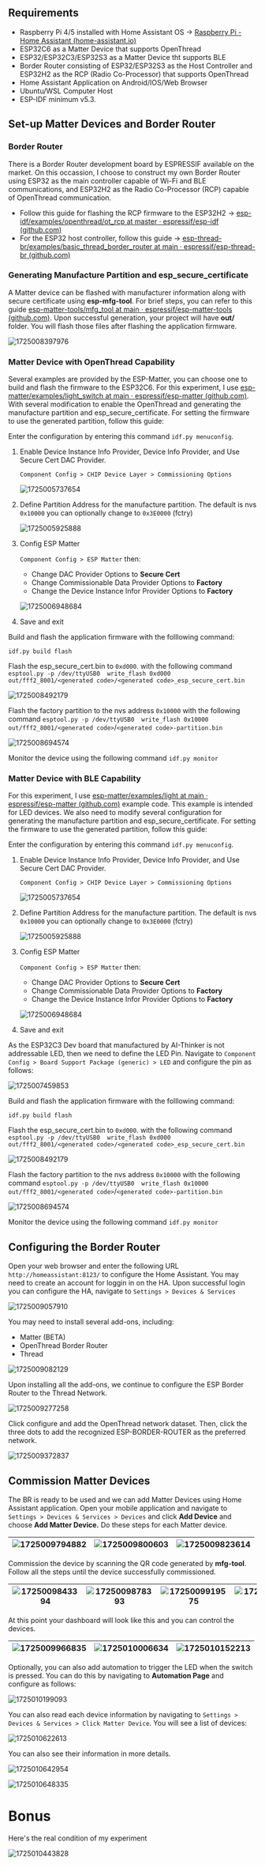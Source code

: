 ## Requirements

* Raspberry Pi 4/5 installed with Home Assistant OS -> [Raspberry Pi - Home Assistant (home-assistant.io)](https://www.home-assistant.io/installation/raspberrypi/)
* ESP32C6 as a Matter Device that supports OpenThread
* ESP32/ESP32C3/ESP32S3 as a Matter Device tht supports BLE
* Border Router consisting of ESP32/ESP32S3 as the Host Controller and ESP32H2 as the RCP (Radio Co-Processor) that supports OpenThread
* Home Assistant Application on Android/IOS/Web Browser
* Ubuntu/WSL Computer Host
* ESP-IDF minimum v5.3.

## Set-up Matter Devices and Border Router

### Border Router

There is a Border Router development board by ESPRESSIF available on the market. On this occassion, I choose to construct my own Border Router using ESP32 as the main controller capable of Wi-Fi and BLE communications, and ESP32H2 as the Radio Co-Processor (RCP) capable of OpenThread communication.

* Follow this guide for flashing the RCP firmware to the ESP32H2 -> [esp-idf/examples/openthread/ot_rcp at master · espressif/esp-idf (github.com)](https://github.com/espressif/esp-idf/tree/master/examples/openthread/ot_rcp)
* For the ESP32 host controller, follow this guide -> [esp-thread-br/examples/basic_thread_border_router at main · espressif/esp-thread-br (github.com)](https://github.com/espressif/esp-thread-br/tree/main/examples/basic_thread_border_router)

### Generating Manufacture Partition and esp_secure_certificate

A Matter device can be flashed with manufacturer information along with secure certificate using **esp-mfg-tool**. For brief steps, you can refer to this guide [esp-matter-tools/mfg_tool at main · espressif/esp-matter-tools (github.com)](https://github.com/espressif/esp-matter-tools/tree/main/mfg_tool). Upon successful generation, your project will have **out/** folder. You will flash those files after flashing the application firmware.

![1725008397976](image/README/1725008397976.png)

### Matter Device with OpenThread Capability

Several examples are provided by the ESP-Matter, you can choose one to build and flash the firmware to the ESP32C6. For this experiment, I use [esp-matter/examples/light_switch at main · espressif/esp-matter (github.com)](https://github.com/espressif/esp-matter/tree/main/examples/light_switch). With several modification to enable the OpenThread and generating the manufacture partition and esp_secure_certificate. For setting the firmware to use the generated partition, follow this guide:

Enter the configuration by entering this command `idf.py menuconfig`.

1. Enable Device Instance Info Provider, Device Info Provider, and Use Secure Cert DAC Provider.

   `Component Config > CHIP Device Layer > Commissioning Options`

   ![1725005737654](image/README/1725005737654.png)
2. Define Partition Address for the manufacture partition. The default is nvs `0x10000` you can optionally change to `0x3E0000` (fctry)

   ![1725005925888](image/README/1725005925888.png)
3. Config ESP Matter

   `Component Config > ESP Matter` then:

   - Change DAC Provider Options to **Secure Cert**
   - Change Commissionable Data Provider Options to **Factory**
   - Change the Device Instance Infor Provider Options to **Factory**

   ![1725006948684](image/README/1725006948684.png)
4. Save and exit

Build and flash the application firmware with the folllowing command:

`idf.py build flash`

Flash the esp_secure_cert.bin to `0xd000`. with the following command `esptool.py -p /dev/ttyUSB0  write_flash 0xd000 out/fff2_8001/<generated code>/<generated code>_esp_secure_cert.bin`

![1725008492179](image/README/1725008492179.png)

Flash the factory partition to the nvs address `0x10000` with the following command `esptool.py -p /dev/ttyUSB0  write_flash 0x10000 out/fff2_8001/<generated code>`/`<generated code>-partition.bin`

![1725008694574](image/README/1725008694574.png)

Monitor the device using the following command `idf.py monitor`

### Matter Device with BLE Capability

For this experiment, I use [esp-matter/examples/light at main · espressif/esp-matter (github.com)](https://github.com/espressif/esp-matter/tree/main/examples/light) example code. This example is intended for LED devices. We also need to modify several configuration for generating the manufacture partition and esp_secure_certificate. For setting the firmware to use the generated partition, follow this guide:

Enter the configuration by entering this command `idf.py menuconfig`.

1. Enable Device Instance Info Provider, Device Info Provider, and Use Secure Cert DAC Provider.

   `Component Config > CHIP Device Layer > Commissioning Options`

   ![1725005737654](image/README/1725005737654.png)
2. Define Partition Address for the manufacture partition. The default is nvs `0x10000` you can optionally change to `0x3E0000` (fctry)

   ![1725005925888](image/README/1725005925888.png)
3. Config ESP Matter

   `Component Config > ESP Matter` then:

   - Change DAC Provider Options to **Secure Cert**
   - Change Commissionable Data Provider Options to **Factory**
   - Change the Device Instance Infor Provider Options to **Factory**

   ![1725006948684](image/README/1725006948684.png)
4. Save and exit

As the ESP32C3 Dev board that manufactured by AI-Thinker is not addressable LED, then we need to define the LED Pin. Navigate to `Component Config > Board Support Package (generic) > LED` and configure the pin as follows:

![1725007459853](image/README/1725007459853.png)

Build and flash the application firmware with the folllowing command:

`idf.py build flash`

Flash the esp_secure_cert.bin to `0xd000`. with the following command `esptool.py -p /dev/ttyUSB0  write_flash 0xd000 out/fff2_8001/<generated code>/<generated code>_esp_secure_cert.bin`

![1725008492179](image/README/1725008492179.png)

Flash the factory partition to the nvs address `0x10000` with the following command `esptool.py -p /dev/ttyUSB0  write_flash 0x10000 out/fff2_8001/<generated code>`/`<generated code>-partition.bin`

![1725008694574](image/README/1725008694574.png)

Monitor the device using the following command `idf.py monitor`

## Configuring the Border Router

Open your web browser and enter the following URL `http://homeassistant:8123/` to configure the Home Assistant. You may need to create an account for loggin in on the HA. Upon successful login you can configure the HA, navigate to `Settings > Devices & Services`

![1725009057910](image/README/1725009057910.png)

You may need to install several add-ons, including:

* Matter (BETA)
* OpenThread Border Router
* Thread

![1725009082129](image/README/1725009082129.png)

Upon installing all the add-ons, we continue to configure the ESP Border Router to the Thread Network.

![1725009277258](image/README/1725009277258.png)

Click configure and add the OpenThread network dataset. Then, click the three dots to add the recognized ESP-BORDER-ROUTER as the preferred network.

![1725009372837](image/README/1725009372837.png)

## Commission Matter Devices

The BR is ready to be used and we can add Matter Devices using Home Assistant application. Open your mobile application and navigate to `Settings > Devices & Services > Devices` and click **Add Device** and choose **Add Matter Device.** Do these steps for each Matter device.

| ![1725009794882](image/README/1725009794882.png) | ![1725009800603](image/README/1725009800603.png) | ![1725009823614](image/README/1725009823614.png) |
| ---------------------------------------------- | ---------------------------------------------- | ---------------------------------------------- |

Commission the device by scanning the QR code generated by **mfg-tool**. Follow all the steps until the device successfully commissioned.

| ![1725009843394](image/README/1725009843394.png) | ![1725009878393](image/README/1725009878393.png) | ![1725009919575](image/README/1725009919575.png) | ![1725009926737](https://file+.vscode-resource.vscode-cdn.net/d%3A/Self-Learning/Matter/Matter/image/README/1725009926737.png)  |
| ---------------------------------------------- | ---------------------------------------------- | ---------------------------------------------- | ----------------------------------------------------------------------------------------------------------------------------- |

At this point your dashboard will look like this and you can control the devices.

| ![1725009966835](https://file+.vscode-resource.vscode-cdn.net/d%3A/Self-Learning/Matter/Matter/image/README/1725009966835.png) | ![1725010006634](https://file+.vscode-resource.vscode-cdn.net/d%3A/Self-Learning/Matter/Matter/image/README/1725010006634.png) | ![1725010152213](image/README/1725010152213.png) |
| ---------------------------------------------------------------------------------------------------------------------------- | ---------------------------------------------------------------------------------------------------------------------------- | ---------------------------------------------- |

Optionally, you can also add automation to trigger the LED when the switch is pressed. You can do this by navigating to **Automation Page** and configure as follows:

![1725010199093](image/README/1725010199093.png)

You can also read each device information by navigating to `Settings > Devices & Services > Click Matter Device`. You will see a list of devices:

![1725010622613](image/README/1725010622613.png)

You can also see their information in more details.

![1725010642954](image/README/1725010642954.png)

![1725010648335](image/README/1725010648335.png)

# Bonus

Here's the real condition of my experiment

![1725010443828](image/README/1725010443828.png)
